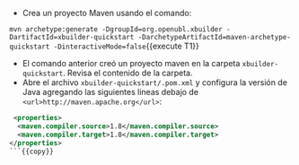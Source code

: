 - Crea un proyecto Maven usando el comando:

`mvn archetype:generate -DgroupId=org.openubl.xbuilder -DartifactId=xbuilder-quickstart -DarchetypeArtifactId=maven-archetype-quickstart -DinteractiveMode=false`{{execute T1}}

- El comando anterior creó un proyecto maven en la carpeta `xbuilder-quickstart`. Revisa el contenido de la carpeta.
- Abre el archivo `xbuilder-quickstart/.pom.xml` y configura la versión de Java agregando las siguientes lineas debajo de `<url>http://maven.apache.org</url>`:

```xml
 <properties>
  <maven.compiler.source>1.8</maven.compiler.source>
  <maven.compiler.target>1.8</maven.compiler.target>
</properties>
```{{copy}}
